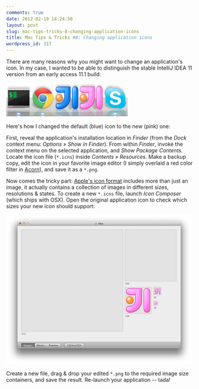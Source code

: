 ```yaml
---
comments: true
date: 2012-02-19 14:24:50
layout: post
slug: mac-tips-tricks-8-changing-application-icons
title: Mac Tips & Tricks #8: Changing application icons
wordpress_id: 317
---
```

There are many reasons why you might want to change an application's icon. In my case, I wanted to be able to
distinguish the stable IntelliJ IDEA 11 version from an early access 11.1 build:

<img src='/images/idea_icons.jpg' />

Here's how I changed the default (blue) icon to the new (pink) one:

First, reveal the application's installation location in _Finder_ (from the _Dock_ context menu: _Options » Show in Finder_).
From within _Finder_, invoke the context menu on the selected application, and _Show Package Contents_. Locate the icon file
(`*.icns`) inside _Contents » Resources_. Make a backup copy, edit the icon in your favorite image editor (I simply overlaid
a red color filter in [Acorn](http://flyingmeat.com/acorn/)), and save it as a `*.png`.

Now comes the tricky part: [Apple's icon format](http://en.wikipedia.org/wiki/Apple_Icon_Image_format) includes more than
just an image, it actually contains a collection of images in different sizes, resolutions & states. To create a new `*.icns`
file, launch _Icon Composer_ (which ships with OSX). Open the original application icon to check which sizes your new icon
should support:

<img src='/images/icon_composer.jpg' />

Create a new file, drag & drop your edited `*.png` to the required image size containers, and save the result.
Re-launch your application -- tada!
